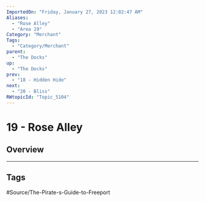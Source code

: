 ```yaml
---
ImportedOn: "Friday, January 27, 2023 12:02:47 AM"
Aliases:
  - "Rose Alley"
  - "Area 19"
Category: "Merchant"
Tags:
  - "Category/Merchant"
parent:
  - "The Docks"
up:
  - "The Docks"
prev:
  - "18 - Hidden Hide"
next:
  - "20 - Bliss"
RWtopicId: "Topic_5104"
---
```

# 19 - Rose Alley
## Overview

---
## Tags
#Source/The-Pirate-s-Guide-to-Freeport

